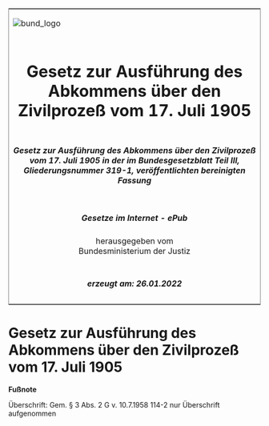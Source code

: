 <span id="DECKBLATT.html"></span>

<table border="0" frame="border" width="100%">

<tr valign="top">

<td align="left">

![bund\_logo](BfJ_2021_Web_de_de.gif)

</td>

<td align="right">

 

</td>

</tr>

<tr align="center" valign="middle">

<td colspan="2">

# Gesetz zur Ausführung des Abkommens über den Zivilprozeß vom 17. Juli 1905

</td>

</tr>

<tr align="center" valign="middle">

<td colspan="2">

##### Gesetz zur Ausführung des Abkommens über den Zivilprozeß vom 17. Juli 1905 in der im Bundesgesetzblatt Teil III, Gliederungsnummer 319-1, veröffentlichten bereinigten Fassung

</td>

</tr>

<tr align="center" valign="middle">

<td colspan="2">

  
  

##### Gesetze im Internet - ePub  
  
herausgegeben vom  
Bundesministerium der Justiz

</td>

</tr>

<tr align="center" valign="bottom">

<td colspan="2">

  
  

##### erzeugt am: 26.01.2022

</td>

</tr>

</table>

<span id="BJNR004300905.html"></span>

# Gesetz zur Ausführung des Abkommens über den Zivilprozeß vom 17. Juli 1905

<div>

  
**Fußnote**

<div class="jnhtml">

<div>

<div class="jurAbsatz">

Überschrift: Gem. § 3 Abs. 2 G v. 10.7.1958 114-2 nur Überschrift
aufgenommen

</div>

</div>

</div>

</div>
